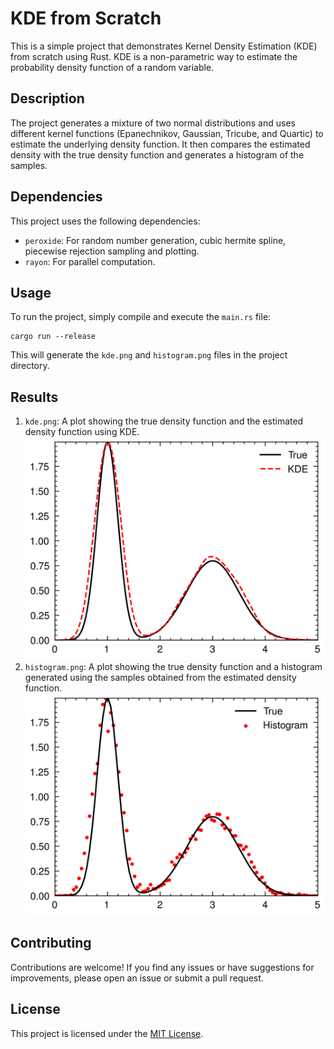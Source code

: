 # KDE from Scratch

This is a simple project that demonstrates Kernel Density Estimation (KDE) from scratch using Rust. KDE is a non-parametric way to estimate the probability density function of a random variable.

## Description

The project generates a mixture of two normal distributions and uses different kernel functions (Epanechnikov, Gaussian, Tricube, and Quartic) to estimate the underlying density function.
It then compares the estimated density with the true density function and generates a histogram of the samples.


## Dependencies

This project uses the following dependencies:

- `peroxide`: For random number generation, cubic hermite spline, piecewise rejection sampling and plotting.
- `rayon`: For parallel computation.

## Usage

To run the project, simply compile and execute the `main.rs` file:

```
cargo run --release
```

This will generate the `kde.png` and `histogram.png` files in the project directory.

## Results

1. `kde.png`: A plot showing the true density function and the estimated density function using KDE.
   ![kde.png](kde.png)
2. `histogram.png`: A plot showing the true density function and a histogram generated using the samples obtained from the estimated density function.
   ![histogram.png](histogram.png)

## Contributing

Contributions are welcome! If you find any issues or have suggestions for improvements, please open an issue or submit a pull request.

## License

This project is licensed under the [MIT License](LICENSE).
